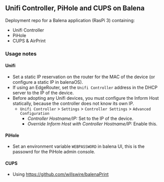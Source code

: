 ## Unifi Controller, PiHole and CUPS on Balena

Deployment repo for a Balena application (RasPi 3) containing:
* Unifi Controller
* PiHole
* CUPS & AirPrint

### Usage notes

#### Unifi

- Set a static IP reservation on the router for the MAC of the device (or configure a static IP in balenaOS).
- If using an EdgeRouter, set the `Unifi Controller` address in the DHCP server to the IP of the device.
- Before adopting any Unifi devices, you must configure the Inform Host statically, because the controller does not know its own IP.
	- `Unifi Controller` > `Settings` > `Controller Settings` > `Advanced Configuration`
		- *Controller Hostname/IP:* Set to the IP of the device.
		- *Override Inform Host with Controller Hostname/IP:* Enable this.

#### PiHole

- Set an environment variable `WEBPASSWORD` in balena UI, this is the passowrd for the PiHole admin console.

#### CUPS
- Using https://github.com/willswire/balenaPrint
